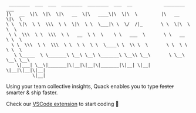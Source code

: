 ```
 ________  ___  ___  ________  ________  ___  __            ________  ___     
|\   __  \|\  \|\  \|\   __  \|\   ____\|\  \|\  \         |\   __  \|\  \    
\ \  \|\  \ \  \\\  \ \  \|\  \ \  \___|\ \  \/  /|_       \ \  \|\  \ \  \   
 \ \  \\\  \ \  \\\  \ \   __  \ \  \    \ \   ___  \       \ \   __  \ \  \  
  \ \  \\\  \ \  \\\  \ \  \ \  \ \  \____\ \  \\ \  \       \ \  \ \  \ \  \ 
   \ \_____  \ \_______\ \__\ \__\ \_______\ \__\\ \__\       \ \__\ \__\ \__\
    \|___| \__\|_______|\|__|\|__|\|_______|\|__| \|__|        \|__|\|__|\|__|
          \|__|                                                               
```

Using your team collective insights, Quack enables you to type <del>faster</del> smarter & ship faster.

Check our [VSCode extension](https://marketplace.visualstudio.com/items?itemName=QuackAI.quack-companion) to start coding 🦆
